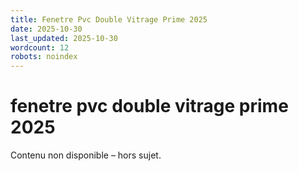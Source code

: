 ```yaml
---
title: Fenetre Pvc Double Vitrage Prime 2025
date: 2025-10-30
last_updated: 2025-10-30
wordcount: 12
robots: noindex
---
```


# fenetre pvc double vitrage prime 2025

Contenu non disponible – hors sujet.
